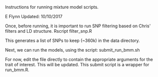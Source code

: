 

Instructions for running mixture model scripts.

E Flynn
Updated: 10/10/2017


Once, before running, it is important to run SNP filtering based on Chris' filters and LD structure. 
  Rscript filter_snp.R

This generates a list of SNPs to keep (~360k) in the data directory. 

Next, we can run the models, using the script:
  	submit_run_bmm.sh

For now, edit the file directly to contain the appropriate arguments for the trait of interest. This will be updated.
This submit script is a wrapper for run_bmm.R. 